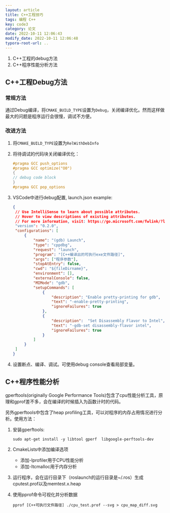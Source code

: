 ```yaml
---
layout: article
title: C++工程技巧
tags: 编程 C++
key: code3
category: 论文
date: 2022-10-11 12:06:43
modify_date: 2022-10-11 12:06:48
typora-root-url: ..
---
```


1. C++工程的debug方法
2. C++程序性能分析方法

<!--more-->

## C++工程Debug方法

### 常规方法

通过Debug编译，将`CMAKE_BUILD_TYPE`设置为`Debug`，关闭编译优化。然而这样做最大的问题是程序运行会很慢，调试不方便。

### 改进方法

1. 将`CMAKE_BUILD_TYPE`设置为`RelWithDebInfo`

2. 将待调试的代码块关闭编译优化：

    ```c++
    #pragma GCC push_options
    #pragma GCC optimize("O0")
    {
    // debug code block
    }
    #pragma GCC pop_options
    ```

3. VSCode中进行debug配置, launch.json example:

   ```json
   {
    // Use IntelliSense to learn about possible attributes.
    // Hover to view descriptions of existing attributes.
    // For more information, visit: https://go.microsoft.com/fwlink/?linkid=830387
    "version": "0.2.0",
    "configurations": [
        {
            "name": "(gdb) Launch",
            "type": "cppdbg",
            "request": "launch",
            "program": "[C++编译出的可执行exe文件路径]",
            "args": ["程序参数"],
            "stopAtEntry": false,
            "cwd": "${fileDirname}",
            "environment": [],
            "externalConsole": false,
            "MIMode": "gdb",
            "setupCommands": [
                {
                    "description": "Enable pretty-printing for gdb",
                    "text": "-enable-pretty-printing",
                    "ignoreFailures": true
                },
                {
                    "description":  "Set Disassembly Flavor to Intel",
                    "text": "-gdb-set disassembly-flavor intel",
                    "ignoreFailures": true
                }
            ]
        }
    ]
   }
   ```

4. 设置断点、编译、调试。可使用debug console查看局部变量。

## C++程序性能分析

gperftools(originally Google Performance Tools)包含了cpu性能分析工具，原理和gprof差不多，会在编译的时候插入为函数计时的代码。

另外gperftools中包含了heap profiling工具，可以对程序的内存占用情况进行分析。使用方法：

1. 安装gperftools:

    ```shell
    sudo apt-get install -y libtool gperf  libgoogle-perftools-dev
    ```

2. CmakeLists中添加编译选项

     - 添加-lprofiler用于CPU性能分析
     - 添加-ltcmalloc用于内存分析

3. 运行程序，会在运行目录下（roslaunch的运行目录是~/.ros）生成cputest.prof以及memtest.x.heap

4. 使用pprof命令可视化并分析数据

    ```shell
    pprof [C++可执行文件路径] ./cpu_test.prof --svg > cpu_map_diff.svg
    ```
